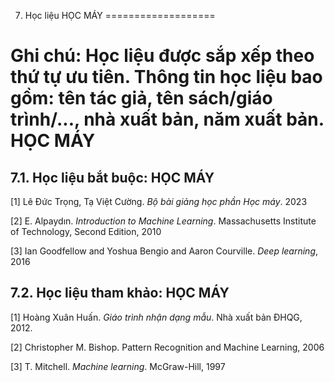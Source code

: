 7. Học liệu HỌC MÁY
===================

Ghi chú: Học liệu được sắp xếp theo thứ tự ưu tiên. Thông tin học liệu bao gồm: tên tác giả, tên sách/giáo trình/..., nhà xuất bản, năm xuất bản. HỌC MÁY
=========================================================================================================================================================

7.1. Học liệu bắt buộc: HỌC MÁY
-------------------------------

\[1\] Lê Đức Trọng, Tạ Việt Cường. *Bộ bài giảng học phần Học máy*. 2023

\[2\] E. Alpaydın. *Introduction to Machine Learning*. Massachusetts
Institute of Technology, Second Edition, 2010

\[3\] Ian Goodfellow and Yoshua Bengio and Aaron Courville. *Deep
learning*, 2016

 7.2. Học liệu tham khảo: HỌC MÁY
--------------------------------

\[1\] Hoàng Xuân Huấn. *Giáo trình nhận dạng mẫu*. Nhà xuất bản ĐHQG,
2012.

\[2\] Christopher M. Bishop. Pattern Recognition and Machine Learning,
2006

\[3\] T. Mitchell. *Machine learning*. McGraw-Hill, 1997

